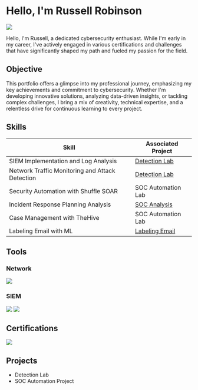 # Hello, I'm Russell Robinson
<a href="https://www.linkedin.com/in/russell-robinson-a54ba6112/"><img src="https://img.shields.io/badge/-LinkedIn-0072b1?&style=for-the-badge&logo=linkedin&logoColor=white" /></a>


Hello, I'm Russell, a dedicated cybersecurity enthusiast. While I'm early in my career, I've actively engaged in various certifications and challenges that have significantly shaped my path and fueled my passion for the field.

## Objective
This portfolio offers a glimpse into my professional journey, emphasizing my key achievements and commitment to cybersecurity. Whether I'm developing innovative solutions, analyzing data-driven insights, or tackling complex challenges, I bring a mix of creativity, technical expertise, and a relentless drive for continuous learning to every project.

## Skills


| Skill                                         | Associated Project         |
|-----------------------------------------------|----------------------------|
| SIEM Implementation and Log Analysis          | <a href="">Detection Lab</a>|
| Network Traffic Monitoring and Attack Detection | <a href="https://google.com">Detection Lab</a>|
| Security Automation with Shuffle SOAR         | SOC Automation Lab|
| Incident Response Planning Analysis      | <a href="https://github.com/Russell-Robinson/Russell-Robinson.github.io/blob/b408d70e8299af4236ea1e122d2a50a1a727543f/2023%20Tesla_Incident-report-analysis.pdf">SOC Analysis</a>|
| Case Management with TheHive                  | SOC Automation Lab|
| Labeling Email with ML | <a href="https://github.com/Russell-Robinson/Russell-Robinson/blob/3462cccb6463d30f55897c4fcd7811340a40a725/Russell_project_(1).ipynb"> Labeling Email</a>|

## Tools

### Network
<div>
    <img src="https://img.shields.io/badge/-Wireshark-1679A7?&style=for-the-badge&logo=Wireshark&logoColor=white" />
    
</div>

</div>

### SIEM
<div>
    
<img src="https://img.shields.io/badge/-Splunk-000000?&style=for-the-badge&logo=Splunk&logoColor=white" />
    <img src="https://img.shields.io/badge/-Elastic-005571?&style=for-the-badge&logo=Elastic&logoColor=white" />
</div>

## Certifications
<div>
<img src="https://img.shields.io/badge/-Security%2B-FF0000?&style=for-the-badge&logo=CompTIA&logoColor=white" />


</div>

## Projects
- Detection Lab
- SOC Automation Project
